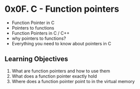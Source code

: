 # 0x0F. C - Function pointers

* Function Pointer in C
* Pointers to functions
* Function Pointers in C / C++
* why pointers to functions?
* Everything you need to know about pointers in C

## Learning Objectives

1. What are function pointers and how to use them
1. What does a function pointer exactly hold
1. Where does a function pointer point to in the virtual memory
